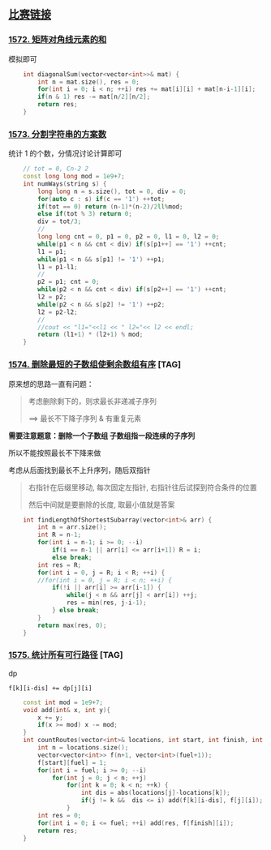 ## [比赛链接](https://leetcode-cn.com/contest/biweekly-contest-34/)


### [1572. 矩阵对角线元素的和](https://leetcode-cn.com/problems/matrix-diagonal-sum/)

模拟即可

```c++
    int diagonalSum(vector<vector<int>>& mat) {
        int n = mat.size(), res = 0;
        for(int i = 0; i < n; ++i) res += mat[i][i] + mat[n-i-1][i];
        if(n & 1) res -= mat[n/2][n/2];
        return res;
    }
```


### [1573. 分割字符串的方案数](https://leetcode-cn.com/problems/number-of-ways-to-split-a-string/)

统计 1 的个数，分情况讨论计算即可

```c++
    // tot = 0, Cn-2 2 
    const long long mod = 1e9+7;
    int numWays(string s) {
        long long n = s.size(), tot = 0, div = 0;
        for(auto c : s) if(c == '1') ++tot;
        if(tot == 0) return (n-1)*(n-2)/2ll%mod;
        else if(tot % 3) return 0;
        div = tot/3;
        // 
        long long cnt = 0, p1 = 0, p2 = 0, l1 = 0, l2 = 0;
        while(p1 < n && cnt < div) if(s[p1++] == '1') ++cnt;
        l1 = p1;
        while(p1 < n && s[p1] != '1') ++p1;
        l1 = p1-l1;
        // 
        p2 = p1; cnt = 0;
        while(p2 < n && cnt < div) if(s[p2++] == '1') ++cnt;
        l2 = p2;
        while(p2 < n && s[p2] != '1') ++p2;
        l2 = p2-l2;
        //
        //cout << "l1="<<l1 << " l2="<< l2 << endl;
        return (l1+1) * (l2+1) % mod;
    }
```

### [1574. 删除最短的子数组使剩余数组有序](https://leetcode-cn.com/problems/shortest-subarray-to-be-removed-to-make-array-sorted/) [TAG]

原来想的思路一直有问题：

> 考虑删除剩下的，则求最长非递减子序列
> 
> ==>  最长不下降子序列 & 有重复元素

**需要注意题意：删除一个子数组 子数组指一段连续的子序列**

所以不能按照最长不下降来做

考虑从后面找到最长不上升序列，随后双指针

> 右指针在后缀里移动, 每次固定左指针, 右指针往后试探到符合条件的位置
> 
> 然后中间就是要删除的长度, 取最小值就是答案

```c++
    int findLengthOfShortestSubarray(vector<int>& arr) {
        int n = arr.size();
        int R = n-1;
        for(int i = n-1; i >= 0; --i)
            if(i == n-1 || arr[i] <= arr[i+1]) R = i;
            else break;
        int res = R;
        for(int i = 0, j = R; i < R; ++i) {
        //for(int i = 0, j = R; i < n; ++i) {
            if(!i || arr[i] >= arr[i-1]) {
                while(j < n && arr[j] < arr[i]) ++j;
                res = min(res, j-i-1);
            } else break;
        }
        return max(res, 0);
    }
```

### [1575. 统计所有可行路径](https://leetcode-cn.com/problems/count-all-possible-routes/) [TAG]

dp 

`f[k][i-dis] += dp[j][i]`

```c++
    const int mod = 1e9+7;
    void add(int& x, int y){
        x += y;
        if(x >= mod) x -= mod;
    }
    int countRoutes(vector<int>& locations, int start, int finish, int fuel) {
        int n = locations.size();
        vector<vector<int>> f(n+1, vector<int>(fuel+1));
        f[start][fuel] = 1;
        for(int i = fuel; i >= 0; --i)
            for(int j = 0; j < n; ++j)
                for(int k = 0; k < n; ++k) {
                    int dis = abs(locations[j]-locations[k]);
                    if(j != k &&  dis <= i) add(f[k][i-dis], f[j][i]);
                }
        int res = 0;
        for(int i = 0; i <= fuel; ++i) add(res, f[finish][i]);
        return res;
    }
```
